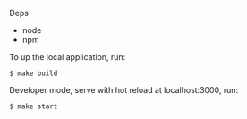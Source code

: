 
Deps
- node
- npm

To up the local application, run:

```$ make build```

Developer mode, serve with hot reload at localhost:3000, run:

```$ make start```
